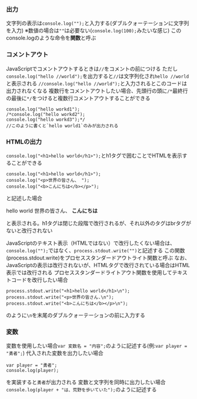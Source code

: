 ### 出力
文字列の表示は`console.log("");`と入力する(ダブルクォーテーションに文字列を入力)
※数値の場合は`""`は必要ない(`console.log(100);`みたいな感じ)
このconsole.logのような命令を**関数**と呼ぶ

### コメントアウト
JavaScriptでコメントアウトするときは`//`をコメントの前につける
ただし`console.log("hello //world");`を出力すると`//`は文字列化され`hello //world`と表示される
`//console.log("hello //world");`と入力されるとこのコードは出力されなくなる
複数行をコメントアウトしたい場合、先頭行の頭に`/*`最終行の最後に`*/`をつけると複数行コメントアウトすることができる
```
console.log("hello workd1");
/*console.log("hello workd2");
console.log("hello workd3");*/
//このように書くと`hello world1`のみが出力される
```

### HTMLの出力
`console.log("<h1>hello world</h1>");`とh1タグで囲むことでHTMLを表示することができる
```
console.log("<h1>hello world</h1>");
console.log("<p>世界の皆さん、 ");
console.log("<b>こんにちは</b></p>");
```
と記述した場合

hello world
世界の皆さん、 **こんにちは**

と表示される。h1タグは閉じた段階で改行されるが、それ以外のタグはbrタグがないと改行されない

JavaScriptのテキスト表示（HTMLではない）で改行したくない場合は、`console.log("");`ではなく、`process.stdout.write("")`と記述する
この関数(process.stdout.write)をプロセススタンダードアウトライト関数と呼ぶ
なお、JavaScriptの表示は改行されないが、HTMLタグで改行されている場合はHTML表示では改行される
プロセススタンダードライトアウト関数を使用してテキストコードを改行したい場合
```
process.stdout.write("<h1>hello world</h1>\n");
process.stdout.write("<p>世界の皆さん.\n");
process.stdout.write("<b>こんにちは</b></p>\n");
```
のように`\n`を末尾のダブルクォーテーションの前に入力する

### 変数
変数を使用したい場合`var 変数名 = "内容";`のように記述する(例:`var player = "勇者";`)
代入された変数を出力したい場合
```
var player = "勇者";
console.log(player);
```
を実装すると`勇者`が出力される
変数と文字列を同時に出力したい場合`console.log(player + "は、荒野を歩いていた");`のように記述する
